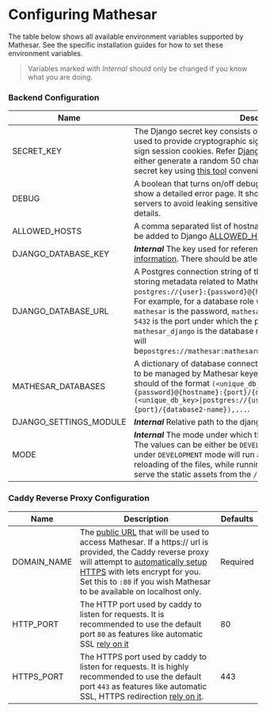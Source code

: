# Configuring Mathesar 

The table below shows all available environment variables supported by Mathesar. See the specific installation guides for how 
to set these environment variables.

> Variables marked with *Internal* should only be changed if you know what you are 
> doing.


### Backend Configuration
| Name                   | Description                                                                                                                                                                                                                                                                                                                                                                                                                                                                                                                                         | Defaults                     |
|------------------------|-----------------------------------------------------------------------------------------------------------------------------------------------------------------------------------------------------------------------------------------------------------------------------------------------------------------------------------------------------------------------------------------------------------------------------------------------------------------------------------------------------------------------------------------------------|------------------------------|
| SECRET_KEY             | The Django secret key consists of random 50 characters strings is used to provide cryptographic signing. This key is mostly used to sign session cookies. Refer [Django docs](https://docs.djangoproject.com/en/3.2/ref/settings/#std:setting-SECRET_KEY) for more details. You can either generate a random 50 character string or can generate a secret key using [this tool](https://djecrety.ir/) conveniently                                                                                                                                  | *Required                    |
| DEBUG                  | A boolean that turns on/off debug mode. Enabling debug mode will show a detailed error page. It should be turned off in production servers to avoid leaking sensitive data. Refer [Django docs](https://docs.djangoproject.com/en/4.2/ref/settings/#debug) for more details.                                                                                                                                                                                                                                                                        | False                        |
| ALLOWED_HOSTS          | A comma separated list of hostnames that can serve Mathesar. It will be added to Django [ALLOWED_HOSTS](https://docs.djangoproject.com/en/4.2/ref/settings/#allowed-hosts) settings                                                                                                                                                                                                                                                                                                                                                                 | `*`                          |
| DJANGO_DATABASE_KEY    | ***Internal*** The key used for referencing the [Database config information](https://docs.djangoproject.com/en/4.2/ref/settings/#databases). There should be atleast one `default` database config.                                                                                                                                                                                                                                                                                                                                                | `default`                    |
| DJANGO_DATABASE_URL    | A Postgres connection string of the database which will be used for storing metadata related to Mathesar in the format of: `postgres://{user}:{password}@{hostname}:{port}/{database-name}`. For example, for a database role whose username is `mathesar` and  `mathesar` is the password, `mathesar_db` is the database name and `5432` is the port under which the postgres server is listening on and `mathesar_django` is the database name, then the connection string will be`postgres://mathesar:mathesar@mathesar_db:5432/mathesar_django` | *Required                    |
| MATHESAR_DATABASES     | A dictionary of database connection string of the external databases to be managed by Mathesar keyed by a unique database key. It should of the format `(<unique_db_key>\|postgres://{user}:{password}@{hostname}:{port}/{database1-name}),(<unique_db_key>\|postgres://{user}:{password}@{hostname}:{port}/{database2-name}),...`.                                                                                                                                                                                                                 | *Required                    |
| DJANGO_SETTINGS_MODULE | ***Internal*** Relative path to the django settings file                                                                                                                                                                                                                                                                                                                                                                                                                                                                                            | `config.settings.production` |
| MODE                   | ***Internal*** The mode under which the Frontend files will be served. The values can be either be `DEVELOPMENT` or `PRODUCTION`. Running under `DEVELOPMENT` mode will run a Svelte server and enable hot reloading of the files, while running under `PRODUCTION` mode will serve the static assets from the `/static/` url                                                                                                                                                                                                                       | `PRODUCTION`                 |


### Caddy Reverse Proxy Configuration
| Name        | Description                                                                                                                                                                                                                                                                                                                                                             | Defaults |
|-------------|-------------------------------------------------------------------------------------------------------------------------------------------------------------------------------------------------------------------------------------------------------------------------------------------------------------------------------------------------------------------------|----------|
| DOMAIN_NAME | The [public URL](https://caddyserver.com/docs/caddyfile/concepts#addresses) that will be used to access Mathesar. If a https:// url is provided, the Caddy reverse proxy will attempt to [automatically setup HTTPS](https://caddyserver.com/docs/automatic-https) with lets encrypt for you. Set this to `:80` if you wish Mathesar to be available on localhost only. | Required |
| HTTP_PORT   | The HTTP port used by caddy to listen for requests. It is recommended to use the default port `80` as features like automatic SSL [rely on it](https://caddyserver.com/docs/automatic-https#acme-challenges)                                                                                                                                                            | 80       |
| HTTPS_PORT  | The HTTPS port used by caddy to listen for requests. It is highly recommended to use the default port `443` as features like automatic SSL, HTTPS redirection [rely on it](https://caddyserver.com/docs/automatic-https#acme-challenges).                                                                                                                               | 443      |


